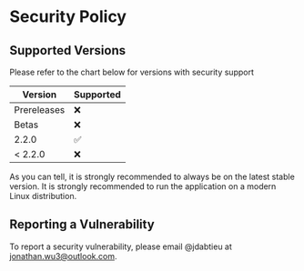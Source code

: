 # Security Policy

## Supported Versions

Please refer to the chart below for versions with security support

| Version     | Supported          |
| ----------- | ------------------ |
| Prereleases | :x:                |
| Betas       | :x:                |
| 2.2.0       | :white_check_mark: |
| < 2.2.0     | :x:                |

As you can tell, it is strongly recommended to always be on the latest stable version. It is strongly recommended to run the application on a modern Linux distribution.

## Reporting a Vulnerability

To report a security vulnerability, please email @jdabtieu at [jonathan.wu3@outlook.com](jonathan.wu3@outlook.com).
